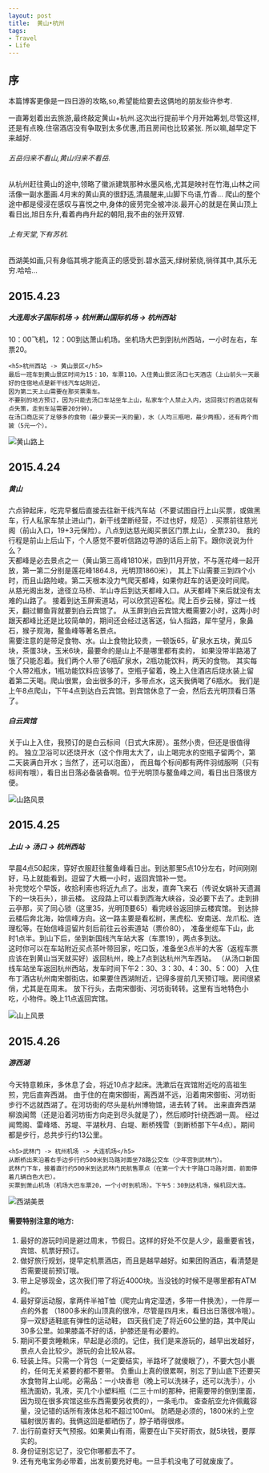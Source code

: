 ```yaml
---
layout: post
title:  黄山•杭州
tags:
- Travel
- Life
---
```


<h2 id="media">序</h2>
    本篇博客更像是一四日游的攻略,so,希望能给要去这俩地的朋友些许参考.
<p>
    一直筹划着出去旅游,最终敲定黄山+杭州.这次出行提前半个月开始筹划,尽管这样,还是有点晚.住宿酒店没有争取到太多优惠,而且房间也比较紧张.
    所以嘛,越早定下来越好.</br>
    <h6>五岳归来不看山,黄山归来不看岳.</h6>
    从杭州赶往黄山的途中,领略了徽派建筑那种水墨风格,尤其是映衬在竹海,山林之间活像一副水墨画.4月末的黄山真的很舒适,清晨醒来,山脚下鸟语,竹香...
    爬山的整个途中都是侵浸在感叹与喜悦之中,身体的疲劳完全被冲淡.最开心的就是在黄山顶上看日出,旭日东升,看着冉冉升起的朝阳,我不由的张开双臂.</br>
    <h6>上有天堂,下有苏杭.</h6>
    西湖美如画,只有身临其境才能真正的感受到.碧水蓝天,绿树萦绕,徜徉其中,其乐无穷.哈哈...
</p>

<h2 id="media">2015.4.23</h2>
<p>
    <h5>大连周水子国际机场 -> 杭州萧山国际机场 -> 杭州西站</h5>
    10：00飞机，12：00到达萧山机场。坐机场大巴到到杭州西站，一小时左右，车票20。

    <h5>杭州西站 -> 黄山景区</h5>
    最后一班车到黄山景区时间为15：10，车票110。入住黄山景区汤口七天酒店（上山前头一天最好的住宿地点是新干线汽车站附近，
    因为第二天上山需要在那买票乘车。
    不要别的地方预订，因为只能去汤口车站坐车上山，私家车个人禁止入内，这回我订的酒店就有点失策，走到车站需要20分钟）。
    在汤口商店买了足够多的食物（最少要买一天的量），水（人均三瓶吧，最少两瓶），还有两个雨披（5元一个）。
</p>
<p><img class="img-responsive" src="/static/img/folder1/pic1.jpg" alt="黄山路上" /></p>
<p></p>

<h2 id="media">2015.4.24</h2>
<p>
   <h5>黄山</h5>
   六点钟起床，吃完早餐后直接去往新干线汽车站（不要试图自行上山买票，或做黑车，行人私家车禁止进山门，新干线垄断经营，不过也好，规范）.
   买票前往慈光阁（前山入口，19+3元保险）。八点到达慈光阁买景区门票上山，全票230。
   我的行程是前山上后山下，个人感觉不要听信路边导游的话后上前下。跟你说说为什么？</br>
   天都峰是必去景点之一（黄山第三高峰1810米，四到11月开放，不与莲花峰一起开放，第一第二分别是莲花峰1864.8，光明顶1860米），
   其上下山需要三到四个小时，而且山路险峻。第二天根本没力气爬天都峰，如果你赶车的话更没时间爬。
   从慈光阁出发，途径立马桥、半山寺后到达天都峰入口。从天都峰下来后就没有太难的山路了。
   接着到达玉屏索道站，可以欣赏迎客松。爬上百步云梯，穿过一线天，翻过鲫鱼背就要到白云宾馆了。
   从玉屏到白云宾馆大概需要2小时，这两小时跟天都峰比还是比较简单的，期间还会经过送客送，仙人指路，犀牛望月，象鼻石，猴子观海，鳌鱼峰等著名景点。</br>
   需要注意的是带足食物、水。山上食物比较贵，一顿饭65，矿泉水五块，黄瓜5块，茶蛋3块，玉米6块，最要命的是山上不是哪里都有卖的，
   如果没带半路渴了饿了只能忍着。我们两个人带了6瓶矿泉水，2瓶功能饮料，两天的食物。
   其实每个人带2瓶水，1瓶功能饮料应该够了。空瓶子留着，晚上入住酒店后烧水装上留着第二天喝。爬山很累，会出很多的汗，多带点水，这天我俩喝了6瓶水。
   我们是上午8点爬山，下午4点到达白云宾馆。到宾馆休息了一会，然后去光明顶看日落了。

   <h5>白云宾馆</h5>
   关于山上入住，我预订的是白云标间（日式大床房）。虽然小贵，但还是很值得的。
   独立卫浴可以还烧开水（这个作用太大了，山上喝完水的空瓶子留两个，第二天装满白开水；当然了，还可以泡面），
   而且每个标间都有两件羽绒服啊（只有标间有哦），看日出日落必备装备啊。位于光明顶与鳌鱼峰之间，看日出日落很方便。
</p>
<p><img class="img-responsive" src="/static/img/folder1/pic2.jpg" alt="山路风景" /></p>
<p></p>

<h2 id="media">2015.4.25</h2>
<p>
    <h5>上山 -> 汤口 -> 杭州西站</h5>
    早晨4点50起床，穿好衣服赶往鳌鱼峰看日出。到达那里5点10分左右，时间刚刚好，马上就能看到。逗留了大概一小时，返回宾馆补一觉。</br>
    补完觉吃个早饭，收拾利索也将近九点了。出发，直奔飞来石（传说女娲补天遗漏下的一块石头），排云楼。
    这段路上可以看到西海大峡谷，没必要下去了。走到排云亭那，买了同心锁（这里35，光明顶要65）看完峡谷返回排云楼宾馆。
    到达排云楼后奔北海，始信峰方向。这一路主要是看松树，黑虎松、安南送、龙爪松、连理松等。在始信峰逗留片刻后前往云谷索道站（票价80），
    准备坐缆车下山，此时1点半。到山下后，坐到新国线汽车站大客（车票19），两点多到达。</br>
    这时你可以在车站附近买点茶叶带回家，吃口饭，准备坐3点半的大客（返程车票应该在到黄山当天就买好）返回杭州，晚上7点到达杭州汽车西站。
    （从汤口新国线车站坐车返回杭州西站，发车时间下午2：30、3：30、4：30、5：00）
    入住布丁酒店杭州南宋御街店。如果要住西湖附近，记得多提前几天预订哦。房间很紧俏，尤其是在周末。
    放下行头，去南宋御街、河坊街转转。这里有当地特色小吃，小物件。晚上11点返回宾馆。
</p>
<p><img class="img-responsive" src="/static/img/folder1/pic3.jpg" alt="山上风景" /></p>
<p></p>

<h2 id="media">2015.4.26</h2>
<p>
    <h5>游西湖</h5>
    今天特意赖床，多休息了会，将近10点才起床。洗漱后在宾馆附近吃的高祖生煎，完后直奔西湖。
    由于住的在南宋御街，离西湖不远，沿着南宋御街、河坊街步行不远就西湖了。在河坊街的尽头是杭州博物馆，进去转了转。
    出来直奔西湖柳浪闻莺（还是沿着河坊街方向走到尽头就是了），然后顺时针绕西湖一周。
    经过闻莺阁、雷峰塔、苏堤、平湖秋月、白堤、断桥残雪（到断桥那下午4点）。期间都是步行，总共步行约13公里。</br>

    <h5>武林门 -> 杭州机场 -> 大连机场</h5>
    从断桥出来沿着右手边步行约500米到马路对面坐78路公交车（少年宫到武林门）。
    武林门下车，接着直行约500米到达武林门民航售票点（在第一个大十字路口马路对面，前面停着几辆白色大巴）。
    买票到萧山机场（机场大巴车票20，一个小时到机场）。下午5：30到达机场，候机回大连。
</p>
<p><img class="img-responsive" src="/static/img/folder1/pic4.jpg" alt="西湖美景" /></p>
<p></p>

<h4 id="orderedlist">需要特别注意的地方:</h4>
<ol>
<li>最好的游玩时间是避过周末，节假日。这样的好处不仅是人少，最重要省钱，宾馆、机票好预订。</li>
<li>做好旅行规划，提早定机票酒店，而且是越早越好。如果团购酒店，看清楚是否需要提前预订哦。</li>
<li>带上足够现金，这次我们带了将近4000块。当没钱的时候不是哪里都有ATM的。</li>
<li>最好穿运动服，拿两件半袖T恤（爬完山肯定湿透，多带一件换洗），一件厚一点的外套
    （1800多米的山顶真的很冷，尽管是四月末，看日出日落很冷哦）。穿一双舒适鞋底有弹性的运动鞋，
    四天我们走了将近60公里的路，其中爬山30多公里。如果膝盖不好的话，护膝还是有必要的。</li>
<li>期间不要贪睡赖床，早起是必须的。记住，我们是来游玩的，越早出发越好，景点人会比较少。游玩的会比较从容。</li>
<li>轻装上阵。只需一个背包（一定要结实，半路坏了就傻眼了），不要大包小裹的，任何无关紧要的都不要带。
    负重山上真的很累啊，别忘了到山底下还要买水食物背上山呢。必需品：一小块香皂（晚上可以洗袜子，还可以洗手），小瓶洗面奶，乳液，买几个小塑料瓶（二三十ml的那种，把需要带的倒到里面，因为现在很多宾馆这些东西需要另收费的），一条毛巾。
    查查航空允许佩戴容量，没记错的话所有液体总和不超过100ml。
    防晒是必须的，1800米的上空辐射很厉害的。我俩这回是都晒伤了，脖子晒得很疼。</li>
<li>出行前查好天气预报。如果黄山有雨，需要在山下买好雨衣，就5块钱，要厚实的。</li>
<li>身份证别忘记了，没它你哪都去不了。</li>
<li>还有充电宝务必带着，出发前要充好电。一旦手机没电了可就废废了。</li>
</ol>
